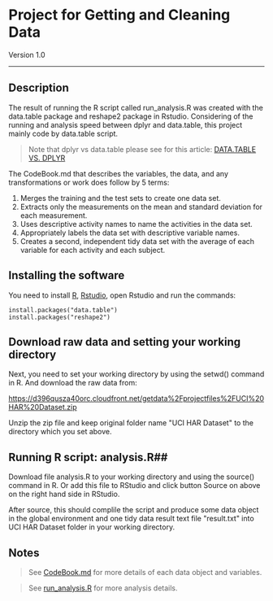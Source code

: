 # Project for Getting and Cleaning Data #
Version 1.0

----------
## Description ##
The result of running the R script called run_analysis.R was created with the data.table package and reshape2 package in Rstudio. Considering of the running and analysis speed between dplyr and data.table, this project mainly code by data.table script.

> Note that dplyr vs data.table please see for this article: [DATA.TABLE VS. DPLYR ](http://www.brodieg.com/?p=7)

The CodeBook.md that describes the variables, the data, and any transformations or work does follow by 5 terms:

1. Merges the training and the test sets to create one data set.
2. Extracts only the measurements on the mean and standard deviation for each measurement. 
3. Uses descriptive activity names to name the activities in the data set.
4. Appropriately labels the data set with descriptive variable names.
5. Creates a second, independent tidy data set with the average of each variable for each activity and each subject.

## Installing the software ##
You need to install [R](http://cran.rstudio.com/), [Rstudio](http://www.rstudio.com/ide/download/), open Rstudio and run the commands:

    install.packages("data.table")
    install.packages("reshape2")

## Download raw data and setting your working directory ##
Next, you need to set your working directory by using the setwd() command in R. And download the raw data from:

[https://d396qusza40orc.cloudfront.net/getdata%2Fprojectfiles%2FUCI%20HAR%20Dataset.zip ](https://d396qusza40orc.cloudfront.net/getdata%2Fprojectfiles%2FUCI%20HAR%20Dataset.zip )

Unzip the zip file and keep original folder name "UCI HAR Dataset" to the directory which you set above.

## Running R script: analysis.R##
Download file analysis.R to your working directory and using the source() command in R. Or add this file to RStudio and click button Source on above on the right hand side in RStudio.

After source, this should complile the script and produce some data object in the global environment and one tidy data result text file "result.txt" into UCI HAR Dataset folder in your working directory.

## Notes ##
> See [CodeBook.md](https://github.com/kylemaxxwell/getdata-030/blob/master/CodeBook.md) for more details of each data object and variables.

> See [run_analysis.R](https://github.com/kylemaxxwell/getdata-030/blob/master/run_analysis.R) for more analysis details.